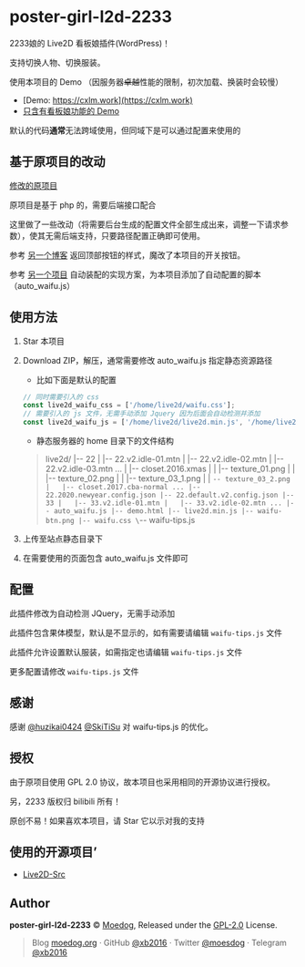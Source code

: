 # poster-girl-l2d-2233

2233娘的 Live2D 看板娘插件(WordPress)！

支持切换人物、切换服装。

使用本项目的 Demo （因服务器~~卓越~~性能的限制，初次加载、换装时会较慢）

- [Demo: https://cxlm.work](https://cxlm.work)
- [只含有看板娘功能的 Demo](https://cxlm.work/home/live2d/demo.html)

默认的代码**通常**无法跨域使用，但同域下是可以通过配置来使用的

## 基于原项目的改动

[修改的原项目](https://github.com/xb2016/poster-girl-l2d-2233)

原项目是基于 php 的，需要后端接口配合

这里做了一些改动（将需要后台生成的配置文件全部生成出来，调整一下请求参数），使其无需后端支持，只要路径配置正确即可使用。

参考 [另一个博客](https://nocilol.me/) 返回顶部按钮的样式，魔改了本项目的开关按钮。

参考 [另一个项目](https://github.com/stevenjoezhang/live2d-widget) 自动装配的实现方案，为本项目添加了自动配置的脚本（auto_waifu.js）

## 使用方法

1. Star 本项目

2. Download ZIP，解压，通常需要修改 auto_waifu.js 指定静态资源路径

    - 比如下面是默认的配置

    ```javascript
    // 同时需要引入的 css
    const live2d_waifu_css = ['/home/live2d/waifu.css'];
    // 需要引入的 js 文件，无需手动添加 Jquery 因为后面会自动检测并添加
    const live2d_waifu_js = ['/home/live2d/live2d.min.js', '/home/live2d/waifu-tips.js']
    ```

    - 静态服务器的 home 目录下的文件结构

    > live2d/
    > |-- 22
    > |   |-- 22.v2.idle-01.mtn
    > |   |-- 22.v2.idle-02.mtn
    > |   |-- 22.v2.idle-03.mtn
    > ...
    > |   |-- closet.2016.xmas
    > |   |   |-- texture_01.png
    > |   |   |-- texture_02.png
    > |   |   |-- texture_03_1.png
    > |   |   `-- texture_03_2.png
    > |   |-- closet.2017.cba-normal
    > ...
    > |-- 22.2020.newyear.config.json
    > |-- 22.default.v2.config.json
    > |-- 33
    > |   |-- 33.v2.idle-01.mtn
    > |   |-- 33.v2.idle-02.mtn
    > ...
    > |-- auto_waifu.js
    > |-- demo.html
    > |-- live2d.min.js
    > |-- waifu-btn.png
    > |-- waifu.css
    > \`-- waifu-tips.js

3. 上传至站点静态目录下

4. 在需要使用的页面包含 auto_waifu.js 文件即可

## 配置

此插件修改为自动检测 JQuery，无需手动添加

此插件包含果体模型，默认是不显示的，如有需要请编辑 `waifu-tips.js` 文件

此插件允许设置默认服装，如需指定也请编辑 `waifu-tips.js` 文件

更多配置请修改 `waifu-tips.js` 文件

## 感谢

感谢 [@huzikai0424](https://github.com/huzikai0424) [@SkiTiSu](https://github.com/SkiTiSu) 对 waifu-tips.js 的优化。

## 授权

由于原项目使用 GPL 2.0 协议，故本项目也采用相同的开源协议进行授权。

另，2233 版权归 bilibili 所有！

原创不易！如果喜欢本项目，请 Star 它以示对我的支持

## 使用的开源项目’

- [Live2D-Src](https://github.com/journey-ad/live2d_src)

## Author

**poster-girl-l2d-2233** © [Moedog](https://github.com/xb2016), Released under the [GPL-2.0](./LICENSE) License.

> Blog [moedog.org](https://moedog.org) · GitHub [@xb2016](https://github.com/xb2016) · Twitter [@moesdog](https://twitter.com/moesdog) · Telegram [@xb2016](https://t.me/xb2016)